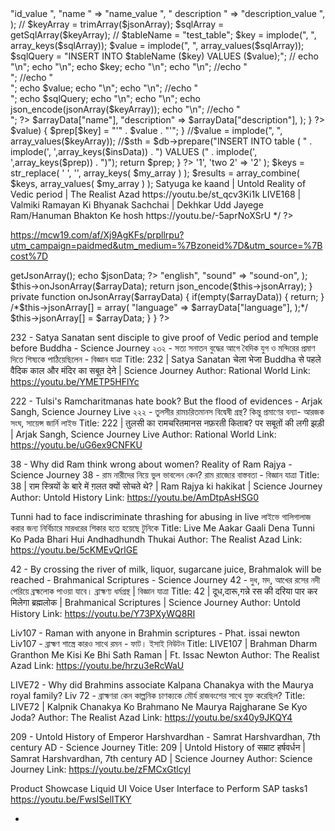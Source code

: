 <?php
$jsonArray = array(
    "id " => "id_value ",
    "name " => "name_value ",
    " description " => "description_value ",
);
//
$keyArray = trimArray($jsonArray);
$sqlArray = getSqlArray($keyArray);
//
$tableName = "test_table";
$key =  implode(", ", array_keys($sqlArray));
$value = implode(", ", array_values($sqlArray));

$sqlQuery = "INSERT INTO $tableName ($key) VALUES ($value);";
//
echo "\n";
echo "\n";
echo $key;
echo "\n";
echo "\n";
//echo "<br />";
//echo "<br />";
echo $value;
echo "\n";
echo "\n";
//echo "<br />";
echo $sqlQuery;
echo "\n";
echo "\n";
echo json_encode(jsonArray($keyArray));
echo "\n";
//echo "<br />";
?>
<?php
function jsonArray($arrayData) {
    return array(
        "name_value" => $arrayData["name"],
        "description" => $arrayData["description"],
    );
}
?>
<?php
function trimArray($arrayData) {
    $indexingArray = array_map('trim', array_keys($arrayData));
    $keyArray = array_map("trim", $arrayData);
    return array_combine($indexingArray, $keyArray);
}
function getSqlArray($arrayData) {
    //$escapedValues = array_map('mysql_real_escape_string', array_values($arrayData));
    $prep = array();
    foreach($arrayData as $key => $value) {
        $prep[$key] = "'" . $value . "'";
    }
    //$value = implode(", ", array_values($keyArray));
    //$sth = $db->prepare("INSERT INTO table ( " . implode(', ',array_keys($insData)) . ") VALUES (" . implode(', ',array_keys($prep)) . ")");
    return $prep;
}
?>
<?php
/*
$my_array = array( 'one 1' => '1', 'two 2' => '2' );
$keys = str_replace( ' ', '', array_keys( $my_array ) );
$results = array_combine( $keys, array_values( $my_array ) );





Satyuga ke kaand | Untold Reality of Vedic period | The Realist Azad
https://youtu.be/st_qcv3Ki1k
LIVE168 | Valmiki Ramayan Ki Bhyanak Sachchai | Dekhkar Udd Jayege Ram/Hanuman Bhakton Ke hosh
https://youtu.be/-5aprNoXSrU
*/
?>

https://mcw19.com/af/Xj9AgKFs/prpllrpu?utm_campaign=paidmed&utm_medium=%7Bzoneid%7D&utm_source=%7Bcost%7D



<?php
$settingsJson = new SettingsJson();
$jsonData = $settingsJson->getJsonArray();
echo $jsonData;
?>
<?php
class SettingsJson {
    private $jsonArray = array();
    public function getJsonArray() {
        //Default Data
        //Current Data
        $arrayData = array(
            "language" => "english",
            "sound" => "sound-on",
        );
        $this->onJsonArray($arrayData);
        return json_encode($this->jsonArray);
    }
    private function onJsonArray($arrayData) {
        if(empty($arrayData)) {
            return;
        }
        /*$this->jsonArray[] = array(
            "language" => $arrayData["language"],
        );*/
        $this->jsonArray[] = $arrayData;
    }
}
?>

232 - Satya Sanatan sent disciple to give proof of Vedic period and temple before Buddha - Science Journey
২৩২ - সত্য সনাতন বুদ্ধের আগে বৈদিক যুগ ও মন্দিরের প্রমাণ দিতে শিষ্যকে পাঠিয়েছিলেন - বিজ্ঞান যাত্রা
Title: 232 | Satya Sanatan चेला भेजा Buddha से पहले वैदिक काल और मंदिर का सबूत देने | Science Journey
Author: Rational World
Link: https://youtu.be/YMETP5HFlYc

222 - Tulsi's Ramcharitmanas hate book? But the flood of evidences - Arjak Sangh, Science Journey Live
২২২ - তুলসীর রামচরিতমানস বিদ্বেষী গ্রন্থ? কিন্তু প্রমাণের বন্যা- আরজক সংঘ, সায়েন্স জার্নি লাইভ
Title: 222 | तुलसी का रामचरितमानस नफ़रती किताब? पर सबूतों की लगी झड़ी | Arjak Sangh, Science Journey Live
Author: Rational World
Link: https://youtu.be/uG6ex9CNFKU

38 - Why did Ram think wrong about women? Reality of Ram Rajya - Science Journey
38 - রাম নারীদের নিয়ে ভুল ভাবলেন কেন? রাম রাজ্যের বাস্তবতা - বিজ্ঞান যাত্রা
Title: 38 | राम स्त्रियों के बारे में ग़लत क्यों सोचते थे? | Ram Rajya ki hakikat | Science Journey
Author: Untold History
Link: https://youtu.be/AmDtpAsHSG0

Tunni had to face indiscriminate thrashing for abusing in live
লাইভে গালিগালাজ করার জন্য নির্বিচারে মারধরের শিকার হতে হয়েছে টুনিকে
Title: Live Me Aakar Gaali Dena Tunni Ko Pada Bhari Hui Andhadhundh Thukai
Author: The Realist Azad
Link: https://youtu.be/5cKMEvQrlGE

42 - By crossing the river of milk, liquor, sugarcane juice, Brahmalok will be reached - Brahmanical Scriptures - Science Journey
42 - দুধ, মদ, আখের রসের নদী পেরিয়ে ব্রহ্মলোক পাওয়া যাবে। ব্রাহ্মণ্য ধর্মগ্রন্থ | বিজ্ঞান যাত্রা
Title: 42 | दूध,दारू,गन्ने रस की दरिया पार कर मिलेगा ब्रह्मलोक | Brahmanical Scriptures | Science Journey
Author: Untold History
Link: https://youtu.be/Y73PXyWQ8RI






Liv107 - Raman with anyone in Brahmin scriptures - Phat. issai newton
Liv107 - ব্রাহ্মণ শাস্ত্রে কারও সাথে রমন - ফাট। ইসাই নিউটন
Title: LIVE107 | Brahman Dharm Granthon Me Kisi Ke Bhi Sath Raman | Ft. Issac Newton
Author: The Realist Azad
Link: https://youtu.be/hrzu3eRcWaU

LIVE72 - Why did Brahmins associate Kalpana Chanakya with the Maurya royal family?
Liv 72 - ব্রাহ্মণরা কেন কাল্পনিক চাণক্যকে মৌর্য রাজবংশের সাথে যুক্ত করেছিল?
Title: LIVE72 | Kalpnik Chanakya Ko Brahmano Ne Maurya Rajgharane Se Kyo Joda?
Author: The Realist Azad
Link: https://youtu.be/sx40y9JKQY4

209 - Untold History of Emperor Harshvardhan - Samrat Harshvardhan, 7th century AD - Science Journey
Title: 209 | Untold History of सम्राट हर्षवर्धन | Samrat Harshvardhan, 7th century AD | Science Journey
Author: Science Journey
Link: https://youtu.be/zFMCxGtlcyI


Product Showcase Liquid UI Voice User Interface to Perform SAP tasks1
https://youtu.be/FwsISelITKY


-